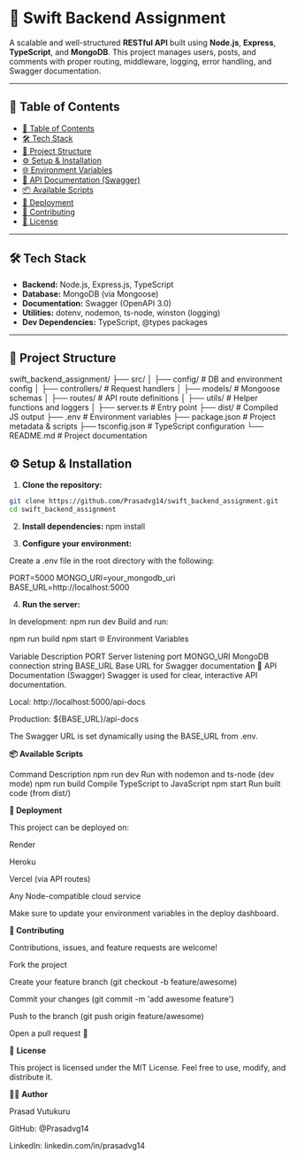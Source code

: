 # 🚀 Swift Backend Assignment

A scalable and well-structured **RESTful API** built using **Node.js**, **Express**, **TypeScript**, and **MongoDB**. This project manages users, posts, and comments with proper routing, middleware, logging, error handling, and Swagger documentation.

---

## 📌 Table of Contents

- [📌 Table of Contents](#-table-of-contents)
- [🛠️ Tech Stack](#️-tech-stack)
- [📁 Project Structure](#-project-structure)
- [⚙️ Setup & Installation](#️-setup--installation)
- [🌐 Environment Variables](#-environment-variables)
- [🧪 API Documentation (Swagger)](#-api-documentation-swagger)
- [📦 Available Scripts](#-available-scripts)
- [📂 Deployment](#-deployment)
- [🤝 Contributing](#-contributing)
- [📄 License](#-license)

---

## 🛠️ Tech Stack

- **Backend:** Node.js, Express.js, TypeScript
- **Database:** MongoDB (via Mongoose)
- **Documentation:** Swagger (OpenAPI 3.0)
- **Utilities:** dotenv, nodemon, ts-node, winston (logging)
- **Dev Dependencies:** TypeScript, @types packages

---

## 📁 Project Structure

swift_backend_assignment/ ├── src/ │ ├── config/ # DB and environment config │ ├── controllers/ # Request handlers │ ├── models/ # Mongoose schemas │ ├── routes/ # API route definitions │ ├── utils/ # Helper functions and loggers │ ├── server.ts # Entry point ├── dist/ # Compiled JS output ├── .env # Environment variables ├── package.json # Project metadata & scripts ├── tsconfig.json # TypeScript configuration └── README.md # Project documentation



## ⚙️ Setup & Installation

1. **Clone the repository:**

```bash
git clone https://github.com/Prasadvg14/swift_backend_assignment.git
cd swift_backend_assignment
```

2. **Install dependencies:**
npm install

3. **Configure your environment:**

Create a .env file in the root directory with the following:

PORT=5000
MONGO_URI=your_mongodb_uri
BASE_URL=http://localhost:5000


4. **Run the server:**

In development:
npm run dev
Build and run:


npm run build
npm start
🌐 Environment Variables

Variable	Description
PORT	Server listening port
MONGO_URI	MongoDB connection string
BASE_URL	Base URL for Swagger documentation
🧪 API Documentation (Swagger)
Swagger is used for clear, interactive API documentation.

Local: http://localhost:5000/api-docs

Production: ${BASE_URL}/api-docs

The Swagger URL is set dynamically using the BASE_URL from .env.

**📦 Available Scripts**

Command	Description
npm run dev	Run with nodemon and ts-node (dev mode)
npm run build	Compile TypeScript to JavaScript
npm start	Run built code (from dist/)


**📂 Deployment**

This project can be deployed on:

Render

Heroku

Vercel (via API routes)

Any Node-compatible cloud service

Make sure to update your environment variables in the deploy dashboard.

**🤝 Contributing**

Contributions, issues, and feature requests are welcome!

Fork the project

Create your feature branch (git checkout -b feature/awesome)

Commit your changes (git commit -m 'add awesome feature')

Push to the branch (git push origin feature/awesome)

Open a pull request 🎉

📄 **License**

This project is licensed under the MIT License. Feel free to use, modify, and distribute it.

👨‍💻 **Author**

Prasad Vutukuru

GitHub: @Prasadvg14

LinkedIn: linkedin.com/in/prasadvg14

